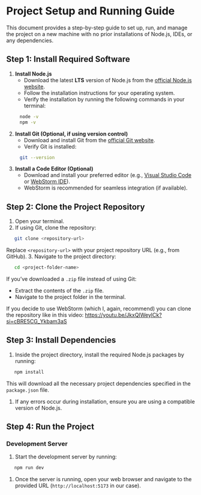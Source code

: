 # Project Setup and Running Guide
This document provides a step-by-step guide to set up, run, and manage the project on a new machine with no prior installations of Node.js, IDEs, or any dependencies.

## Step 1: Install Required Software
1. **Install Node.js**
    - Download the latest **LTS** version of Node.js from the [official Node.js website](https://nodejs.org/).
    - Follow the installation instructions for your operating system.
    - Verify the installation by running the following commands in your terminal:
``` bash
     node -v
     npm -v
```
2. **Install Git (Optional, if using version control)**
    - Download and install Git from the [official Git website](https://git-scm.com/).
    - Verify Git is installed:
``` bash
     git --version
```
3. **Install a Code Editor (Optional)**
    - Download and install your preferred editor (e.g., [Visual Studio Code](https://code.visualstudio.com/) or [WebStorm IDE](https://www.jetbrains.com/webstorm/)).
    - WebStorm is recommended for seamless integration (if available).

## Step 2: Clone the Project Repository
1. Open your terminal.
2. If using Git, clone the repository:
``` bash
   git clone <repository-url>
```
Replace `<repository-url>` with your project repository URL (e.g., from GitHub).
3. Navigate to the project directory:
``` bash
   cd <project-folder-name>
```
If you’ve downloaded a `.zip` file instead of using Git:
- Extract the contents of the `.zip` file.
- Navigate to the project folder in the terminal.

If you decide to use WebStorm (which I, again, recommend) you can clone the repository like in this video:
https://youtu.be/JkxQIWeylCk?si=cBRE5CG_Ykbam3aS

## Step 3: Install Dependencies
1. Inside the project directory, install the required Node.js packages by running:
``` bash
   npm install
```
This will download all the necessary project dependencies specified in the `package.json` file.
1. If any errors occur during installation, ensure you are using a compatible version of Node.js.

## Step 4: Run the Project
### Development Server
1. Start the development server by running:
``` bash
   npm run dev
```
1. Once the server is running, open your web browser and navigate to the provided URL (`http://localhost:5173` in our case).


